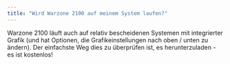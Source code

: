 ```yaml
---
title: "Wird Warzone 2100 auf meinem System laufen?"
---
```


Warzone 2100 läuft auch auf relativ bescheidenen Systemen mit integrierter Grafik (und hat Optionen, die Grafikeinstellungen nach oben / unten zu ändern). Der einfachste Weg dies zu überprüfen ist, es herunterzuladen - es ist kostenlos!
